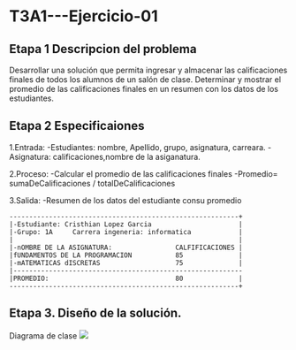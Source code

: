 # T3A1---Ejercicio-01

## Etapa 1 Descripcion del problema 
Desarrollar una solución que permita ingresar y almacenar las calificaciones finales de todos los alumnos de un salón de clase. Determinar y mostrar el promedio de las calificaciones finales en un resumen con los datos de los estudiantes.

## Etapa 2 Especificaiones

 1.Entrada:
 -Estudiantes: nombre, Apellido, grupo, asignatura, carreara.
 -Asignatura: calificaciones,nombre de la asiganatura.
 
 2.Proceso:
-Calcular el promedio de las calificaciones finales
-Promedio= sumaDeCalificaciones / totalDeCalificaciones

 3.Salida: 
-Resumen de los datos del estudiante consu promedio
~~~
----------------------------------------------------------+
|-Estudiante: Cristhian Lopez Garcia                      |
|-Grupo: 1A     Carrera ingeneria: informatica            |
|                                                         |
|-nOMBRE DE LA ASIGNATURA:                CALFIFICACIONES |
|fUNDAMENTOS DE LA PROGRAMACION           85              |
|-mATEMATICAS dISCRETAS                   75              |
|----------------------------------------------------------
|PROMEDIO:                                80              |  
----------------------------------------------------------+
~~~

## Etapa 3. Diseño de la solución.

Diagrama de clase
![](https://github.com/xXkiritsuguXx/T3A1---Ejercicio-01/blob/main/TEA1.png)
